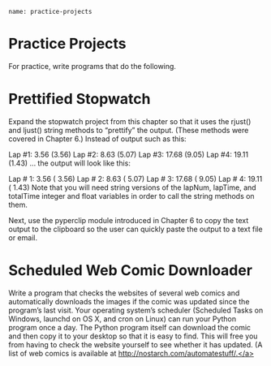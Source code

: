```ngMeta
name: practice-projects
```
# Practice Projects
For practice, write programs that do the following.

# Prettified Stopwatch
Expand the stopwatch project from this chapter so that it uses the rjust() and ljust() string methods to “prettify” the output. (These methods were covered in Chapter 6.) Instead of output such as this:


Lap #1: 3.56 (3.56)
Lap #2: 8.63 (5.07)
Lap #3: 17.68 (9.05)
Lap #4: 19.11 (1.43)
... the output will look like this:


Lap # 1:  3.56 (  3.56)
Lap # 2:  8.63 (  5.07)
Lap # 3: 17.68 (  9.05)
Lap # 4: 19.11 (  1.43)
Note that you will need string versions of the lapNum, lapTime, and totalTime integer and float variables in order to call the string methods on them.

Next, use the pyperclip module introduced in Chapter 6 to copy the text output to the clipboard so the user can quickly paste the output to a text file or email.

# Scheduled Web Comic Downloader
Write a program that checks the websites of several web comics and automatically downloads the images if the comic was updated since the program’s last visit. Your operating system’s scheduler (Scheduled Tasks on Windows, launchd on OS X, and cron on Linux) can run your Python program once a day. The Python program itself can download the comic and then copy it to your desktop so that it is easy to find. This will free you from having to check the website yourself to see whether it has updated. (A list of web comics is available at <span><a href="http://nostarch.com/automatestuff/.)">http://nostarch.com/automatestuff/.</a></span>